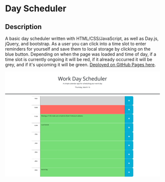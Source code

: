 # Day Scheduler

## Description

A basic day scheduler written with HTML/CSS/JavaScript, as well as Day.js, jQuery, and bootstrap. As a user you can click into a time slot to enter reminders for yourself and save them to local storage by clicking on the blue button. Depending on when the page was loaded and time of day, if a time slot is currently ongoing it will be red, if it already occurred it will be grey, and if it's upcoming it will be green. [Deployed on GitHub Pages here](https://isaiahgz.github.io/day-scheduler/).

![Screenshot of landing page](/github/assets/images/landing-page.png)
